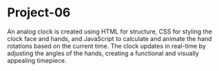 # Project-06
 An analog clock is created using HTML for structure, CSS for styling the clock face and hands, and JavaScript to calculate and animate the hand rotations based on the current time. The clock updates in real-time by adjusting the angles of the hands, creating a functional and visually appealing timepiece.
